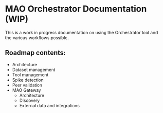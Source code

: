 # MAO Orchestrator Documentation (WIP)

This is a work in progress documentation on using the Orchestrator tool and the various workflows possible.

## Roadmap contents:
- Architecture
- Dataset management
- Tool management
- Spike detection
- Peer validation
- MAO Gateway
  - Architecture
  - Discovery
  - External data and integrations
